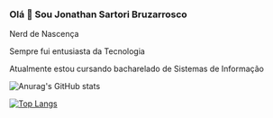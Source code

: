 ### Olá 👋 Sou Jonathan Sartori Bruzarrosco

Nerd de Nascença

Sempre fui entusiasta da Tecnologia

Atualmente estou cursando bacharelado de Sistemas de Informação


![Anurag's GitHub stats](https://github-readme-stats.vercel.app/api?username=jonathansartorib&show_icons=true&theme=dracula)

[![Top Langs](https://github-readme-stats.vercel.app/api/top-langs/?username=jonathansartorib&layout=compact)](https://github.com/jonathansartorib/github-readme-stats)


